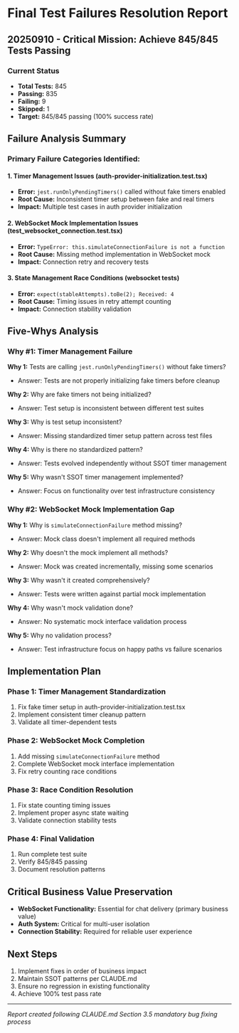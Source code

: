 # Final Test Failures Resolution Report
## 20250910 - Critical Mission: Achieve 845/845 Tests Passing

### Current Status
- **Total Tests:** 845
- **Passing:** 835
- **Failing:** 9  
- **Skipped:** 1
- **Target:** 845/845 passing (100% success rate)

## Failure Analysis Summary

### Primary Failure Categories Identified:

#### 1. Timer Management Issues (auth-provider-initialization.test.tsx)
- **Error:** `jest.runOnlyPendingTimers()` called without fake timers enabled
- **Root Cause:** Inconsistent timer setup between fake and real timers
- **Impact:** Multiple test cases in auth provider initialization

#### 2. WebSocket Mock Implementation Issues (test_websocket_connection.test.tsx) 
- **Error:** `TypeError: this.simulateConnectionFailure is not a function`
- **Root Cause:** Missing method implementation in WebSocket mock
- **Impact:** Connection retry and recovery tests

#### 3. State Management Race Conditions (websocket tests)
- **Error:** `expect(stableAttempts).toBe(2); Received: 4`
- **Root Cause:** Timing issues in retry attempt counting
- **Impact:** Connection stability validation

## Five-Whys Analysis

### Why #1: Timer Management Failure
**Why 1:** Tests are calling `jest.runOnlyPendingTimers()` without fake timers?
- Answer: Tests are not properly initializing fake timers before cleanup

**Why 2:** Why are fake timers not being initialized?
- Answer: Test setup is inconsistent between different test suites

**Why 3:** Why is test setup inconsistent?
- Answer: Missing standardized timer setup pattern across test files

**Why 4:** Why is there no standardized pattern?
- Answer: Tests evolved independently without SSOT timer management

**Why 5:** Why wasn't SSOT timer management implemented?
- Answer: Focus on functionality over test infrastructure consistency

### Why #2: WebSocket Mock Implementation Gap
**Why 1:** Why is `simulateConnectionFailure` method missing?
- Answer: Mock class doesn't implement all required methods

**Why 2:** Why doesn't the mock implement all methods?
- Answer: Mock was created incrementally, missing some scenarios

**Why 3:** Why wasn't it created comprehensively?
- Answer: Tests were written against partial mock implementation

**Why 4:** Why wasn't mock validation done?
- Answer: No systematic mock interface validation process

**Why 5:** Why no validation process?
- Answer: Test infrastructure focus on happy paths vs failure scenarios

## Implementation Plan

### Phase 1: Timer Management Standardization
1. Fix fake timer setup in auth-provider-initialization.test.tsx
2. Implement consistent timer cleanup pattern
3. Validate all timer-dependent tests

### Phase 2: WebSocket Mock Completion
1. Add missing `simulateConnectionFailure` method
2. Complete WebSocket mock interface implementation
3. Fix retry counting race conditions

### Phase 3: Race Condition Resolution
1. Fix state counting timing issues
2. Implement proper async state waiting
3. Validate connection stability tests

### Phase 4: Final Validation
1. Run complete test suite
2. Verify 845/845 passing
3. Document resolution patterns

## Critical Business Value Preservation
- **WebSocket Functionality:** Essential for chat delivery (primary business value)
- **Auth System:** Critical for multi-user isolation
- **Connection Stability:** Required for reliable user experience

## Next Steps
1. Implement fixes in order of business impact
2. Maintain SSOT patterns per CLAUDE.md
3. Ensure no regression in existing functionality
4. Achieve 100% test pass rate

---
*Report created following CLAUDE.md Section 3.5 mandatory bug fixing process*